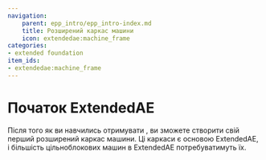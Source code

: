 ```yaml
---
navigation:
    parent: epp_intro/epp_intro-index.md
    title: Розширений каркас машини
    icon: extendedae:machine_frame
categories:
- extended foundation
item_ids:
- extendedae:machine_frame
---
```


# Початок ExtendedAE

<Row>
<BlockImage id="extendedae:machine_frame" scale="8"></BlockImage>
</Row>

Після того як ви навчились отримувати <ItemLink id="extendedae:entro_crystal" />, ви зможете створити свій перший розширений каркас машини.
Ці каркаси є основою ExtendedAE, і більшість цільноблокових машин в ExtendedAE потребуватимуть їх.